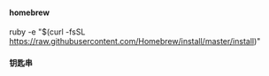 #### homebrew
ruby -e "$(curl -fsSL https://raw.githubusercontent.com/Homebrew/install/master/install)"


#### 钥匙串